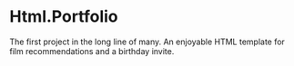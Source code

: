 # Html.Portfolio
The first project in the long line of many. An enjoyable HTML template for film recommendations and a birthday invite.
